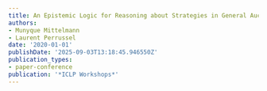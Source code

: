 ```yaml
---
title: An Epistemic Logic for Reasoning about Strategies in General Auctions
authors:
- Munyque Mittelmann
- Laurent Perrussel
date: '2020-01-01'
publishDate: '2025-09-03T13:18:45.946550Z'
publication_types:
- paper-conference
publication: '*ICLP Workshops*'
---
```

